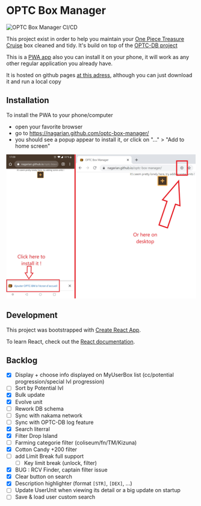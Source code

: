 # OPTC Box Manager

![OPTC Box Manager CI/CD](https://github.com/Nagarian/optc-box-manager/workflows/CI/CD/badge.svg?branch=master)

This project exist in order to help you maintain your [One Piece Treasure Cruise](https://optc-ww.channel.or.jp/en/) box cleaned and tidy.
It's build on top of the [OPTC-DB project](https://github.com/optc-db/optc-db.github.io)

This is a [PWA app](https://web.dev/progressive-web-apps/) also you can install it on your phone, it will work as any other regular application you already have.

It is hosted on github pages [at this adress](https://nagarian.github.com/optc-box-manager/), although you can just download it and run a local copy

## Installation

To install the PWA to your phone/computer

- open your favorite browser
- go to <https://nagarian.github.com/optc-box-manager/>
- you should see a popup appear to install it, or click on "..." > "Add to home screen"

![Popup to install the app](./docs/images/add_to_screen.jpg)

## Development

This project was bootstrapped with [Create React App](https://github.com/facebook/create-react-app).

To learn React, check out the [React documentation](https://reactjs.org/).

## Backlog

- [x] Display + choose info displayed on MyUserBox list (cc/potential progression/special lvl progression)
- [ ] Sort by Potential lvl
- [x] Bulk update
- [x] Evolve unit
- [ ] Rework DB schema
- [ ] Sync with nakama network
- [ ] Sync with OPTC-DB log feature
- [x] Search literral
- [x] Filter Drop Island
- [ ] Farming categorie filter (coliseum/fn/TM/Kizuna)
- [x] Cotton Candy +200 filter
- [ ] add Limit Break full support
  - [ ] Key limit break (unlock, filter)
- [x] BUG : RCV Finder, captain filter issue
- [x] Clear button on search
- [x] Description highlighter (format `[STR]`, `[DEX]`, ...)
- [ ] Update UserUnit when viewing its detail or a big update on startup
- [ ] Save & load user custom search

